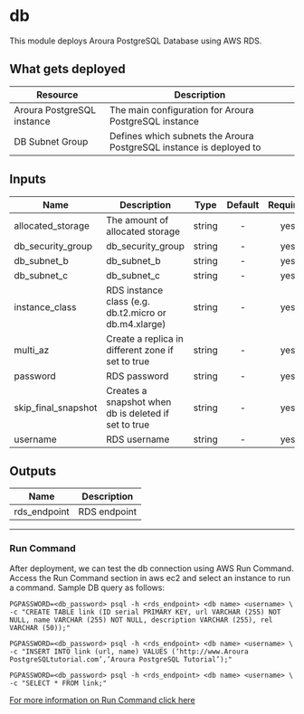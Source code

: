 # db
This module deploys Aroura PostgreSQL Database using AWS RDS.

## What gets deployed
| Resource            | Description
| ---                 | ---
| Aroura PostgreSQL instance | The main configuration for Aroura PostgreSQL instance
| DB Subnet Group     | Defines which subnets the Aroura PostgreSQL instance is deployed to


## Inputs

| Name                | Description                                           | Type   | Default | Required |
| ------              | -------------                                         | :----: | :-----: | :-----:  |
| allocated_storage   | The amount of allocated storage                       | string | -       | yes      |
| db_security_group   | db_security_group                                     | string | -       | yes      |
| db_subnet_b         | db_subnet_b                                           | string | -       | yes      |
| db_subnet_c         | db_subnet_c                                           | string | -       | yes      |
| instance_class      | RDS instance class (e.g. db.t2.micro or db.m4.xlarge) | string | -       | yes      |
| multi_az            | Create a replica in different zone if set to true     | string | -       | yes      |
| password            | RDS password                                          | string | -       | yes      |
| skip_final_snapshot | Creates a snapshot when db is deleted if set to true  | string | -       | yes      |
| username            | RDS username                                          | string | -       | yes      |

## Outputs

| Name         | Description   |
| ------       | ------------- |
| rds_endpoint | RDS endpoint  |

--------

### Run Command
After deployment, we can test the db connection using AWS Run Command.
Access the Run Command section in aws ec2 and select an instance to run a command.
Sample DB query as follows:
```
PGPASSWORD=<db_password> psql -h <rds_endpoint> <db name> <username> \
-c "CREATE TABLE link (ID serial PRIMARY KEY, url VARCHAR (255) NOT NULL, name VARCHAR (255) NOT NULL, description VARCHAR (255), rel VARCHAR (50));"

PGPASSWORD=<db_password> psql -h <rds_endpoint> <db name> <username> \
-c "INSERT INTO link (url, name) VALUES (‘http://www.Aroura PostgreSQLtutorial.com’,’Aroura PostgreSQL Tutorial’);"

PGPASSWORD=<db_password> psql -h <rds_endpoint> <db name> <username> \
-c "SELECT * FROM link;"
```
[For more information on Run Command click here](https://docs.aws.amazon.com/systems-manager/latest/userguide/run-command.html)
